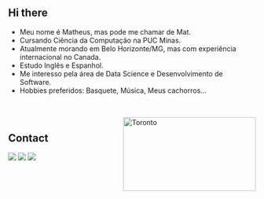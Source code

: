 ## Hi there

- Meu nome é Matheus, mas pode me chamar de Mat.
- Cursando Ciência da Computação na PUC Minas.
- Atualmente morando em Belo Horizonte/MG, mas com experiência internacional no Canada.
- Estudo Inglês e Espanhol.
- Me interesso pela área de Data Science e Desenvolvimento de Software.
- Hobbies preferidos: Basquete, Música, Meus cachorros... 

##

<div style="display: inline_block"><br>
  <img align="right" alt="Toronto" src="https://media.giphy.com/media/XeqLFn14rnMbt632em/giphy.gif" height="150" width="270">
</div>

## Contact
  
<div> 
  <a href="https://instagram.com/matribeirom" target="_blank"><img src="https://img.shields.io/badge/-Instagram-%23E4405F?style=for-the-badge&logo=instagram&logoColor=white" target="_blank"></a>
  <a href = "mailto:mravelar2001@gmail.com"><img src="https://img.shields.io/badge/-Gmail-%23333?style=for-the-badge&logo=gmail&logoColor=white" target="_blank"></a>
  <a href="https://www.linkedin.com/in/matribeiro" target="_blank"><img src="https://img.shields.io/badge/-LinkedIn-%230077B5?style=for-the-badge&logo=linkedin&logoColor=white" target="_blank"></a> 
</div>
